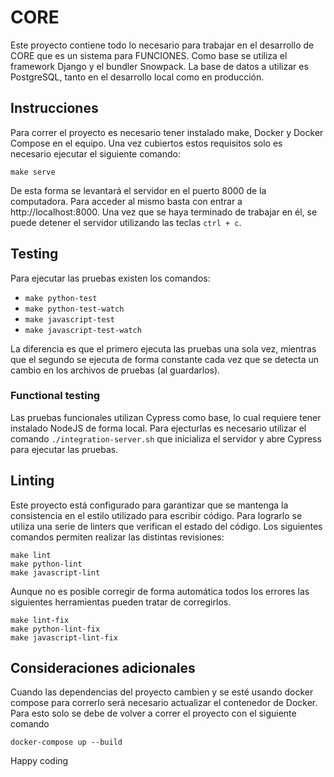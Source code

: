 # CORE

Este proyecto contiene todo lo necesario para trabajar en el desarrollo de CORE
que es un sistema para FUNCIONES.
Como base se utiliza el framework Django y el bundler Snowpack.
La base de datos a utilizar es PostgreSQL, tanto en el desarrollo local como en
producción.

## Instrucciones

Para correr el proyecto es necesario tener instalado make, Docker y Docker
Compose en el equipo.
Una vez cubiertos estos requisitos solo es necesario ejecutar el siguiente
comando:

```
make serve
```

De esta forma se levantará el servidor en el puerto 8000 de la computadora.
Para acceder al mismo basta con entrar a http://localhost:8000.
Una vez que se haya terminado de trabajar en él, se puede detener el servidor
utilizando las teclas `ctrl + c`.

## Testing

Para ejecutar las pruebas existen los comandos:

- `make python-test`
- `make python-test-watch`
- `make javascript-test`
- `make javascript-test-watch`

La diferencia es que el primero ejecuta las pruebas una sola vez, mientras que
el segundo se ejecuta de forma constante cada vez que se detecta un cambio en
los archivos de pruebas (al guardarlos).

### Functional testing

Las pruebas funcionales utilizan Cypress como base, lo cual requiere tener
instalado NodeJS de forma local.
Para ejecturlas es necesario utilizar el comando `./integration-server.sh` que
inicializa el servidor y abre Cypress para ejecutar las pruebas.

## Linting

Este proyecto está configurado para garantizar que se mantenga la consistencia
en el estilo utilizado para escribir código.
Para lograrlo se utiliza una serie de linters que verifican el estado del
código.
Los siguientes comandos permiten realizar las distintas revisiones:

```
make lint
make python-lint
make javascript-lint
```

Aunque no es posible corregir de forma automática todos los errores las
siguientes herramientas pueden tratar de corregirlos.

```
make lint-fix
make python-lint-fix
make javascript-lint-fix
```

## Consideraciones adicionales

Cuando las dependencias del proyecto cambien y se esté usando docker compose
para correrlo será necesario actualizar el contenedor de Docker.
Para esto solo se debe de volver a correr el proyecto con el siguiente comando

```
docker-compose up --build
```

Happy coding
